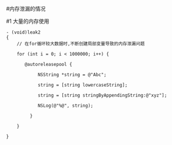 #内存泄漏的情况 

#1 大量的内存使用
```// 该循环内产生大量的临时对象，直至循环结束才释放，可能导致内存泄漏，解决方法为在循环中创建自己的autoReleasePool，及时释放占用内存大的临时变量，减少内存占用峰值。
- (void)leak2
{
	// 在for循环较大数据时,不断创建局部变量导致的内存泄漏问题
	
	for (int i = 0; i < 1000000; i++) {

       @autoreleasepool {

            NSString *string = @"Abc";

            string = [string lowercaseString];

            string = [string stringByAppendingString:@"xyz"];

            NSLog(@"%@", string);

         }

    }

}
```